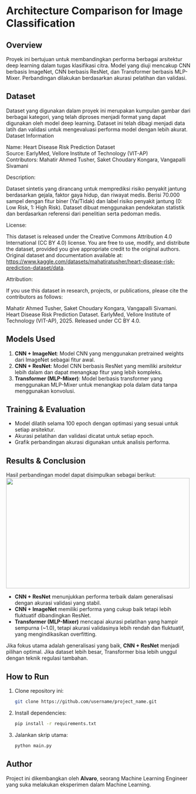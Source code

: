 # Architecture Comparison for Image Classification

## Overview
Proyek ini bertujuan untuk membandingkan performa berbagai arsitektur deep learning dalam tugas klasifikasi citra. Model yang diuji mencakup CNN berbasis ImageNet, CNN berbasis ResNet, dan Transformer berbasis MLP-Mixer. Perbandingan dilakukan berdasarkan akurasi pelatihan dan validasi.

## Dataset
Dataset yang digunakan dalam proyek ini merupakan kumpulan gambar dari berbagai kategori, yang telah diproses menjadi format yang dapat digunakan oleh model deep learning. Dataset ini telah dibagi menjadi data latih dan validasi untuk mengevaluasi performa model dengan lebih akurat.
Dataset Information

Name: Heart Disease Risk Prediction Dataset <br>
Source: EarlyMed, Vellore Institute of Technology (VIT-AP) <br>
Contributors: Mahatir Ahmed Tusher, Saket Choudary Kongara, Vangapalli Sivamani

Description:

Dataset sintetis yang dirancang untuk memprediksi risiko penyakit jantung berdasarkan gejala, faktor gaya hidup, dan riwayat medis.
Berisi 70.000 sampel dengan fitur biner (Ya/Tidak) dan label risiko penyakit jantung (0: Low Risk, 1: High Risk).
Dataset dibuat menggunakan pendekatan statistik dan berdasarkan referensi dari penelitian serta pedoman medis.

License:

This dataset is released under the Creative Commons Attribution 4.0 International (CC BY 4.0) license.
You are free to use, modify, and distribute the dataset, provided you give appropriate credit to the original authors.
<br>Original dataset and documentation available at: https://www.kaggle.com/datasets/mahatiratusher/heart-disease-risk-prediction-dataset/data.

Attribution:

If you use this dataset in research, projects, or publications, please cite the contributors as follows:

Mahatir Ahmed Tusher, Saket Choudary Kongara, Vangapalli Sivamani. Heart Disease Risk Prediction Dataset. EarlyMed, Vellore Institute of Technology (VIT-AP), 2025. Released under CC BY 4.0.


## Models Used
1. **CNN + ImageNet**: Model CNN yang menggunakan pretrained weights dari ImageNet sebagai fitur awal.
2. **CNN + ResNet**: Model CNN berbasis ResNet yang memiliki arsitektur lebih dalam dan dapat menangkap fitur yang lebih kompleks.
3. **Transformer (MLP-Mixer)**: Model berbasis transformer yang menggunakan MLP-Mixer untuk menangkap pola dalam data tanpa menggunakan konvolusi.

## Training & Evaluation
- Model dilatih selama 100 epoch dengan optimasi yang sesuai untuk setiap arsitektur.
- Akurasi pelatihan dan validasi dicatat untuk setiap epoch.
- Grafik perbandingan akurasi digunakan untuk analisis performa.

## Results & Conclusion
Hasil perbandingan model dapat disimpulkan sebagai berikut:
<img height="300" src="C:\Users\alvar\OneDrive\Desktop\ArchiComparisson\result\Figure_4.png" width="500"/>
- **CNN + ResNet** menunjukkan performa terbaik dalam generalisasi dengan akurasi validasi yang stabil.
- **CNN + ImageNet** memiliki performa yang cukup baik tetapi lebih fluktuatif dibandingkan ResNet.
- **Transformer (MLP-Mixer)** mencapai akurasi pelatihan yang hampir sempurna (~1.0), tetapi akurasi validasinya lebih rendah dan fluktuatif, yang mengindikasikan overfitting.

Jika fokus utama adalah generalisasi yang baik, **CNN + ResNet** menjadi pilihan optimal. Jika dataset lebih besar, Transformer bisa lebih unggul dengan teknik regulasi tambahan.

## How to Run
1. Clone repository ini:
   ```bash
   git clone https://github.com/username/project_name.git
   ```
2. Install dependencies:
   ```bash
   pip install -r requirements.txt
   ```
3. Jalankan skrip utama:
   ```bash
   python main.py
   ```

## Author
Project ini dikembangkan oleh **Alvaro**, seorang Machine Learning Engineer yang suka melakukan eksperimen dalam Machine Learning.
